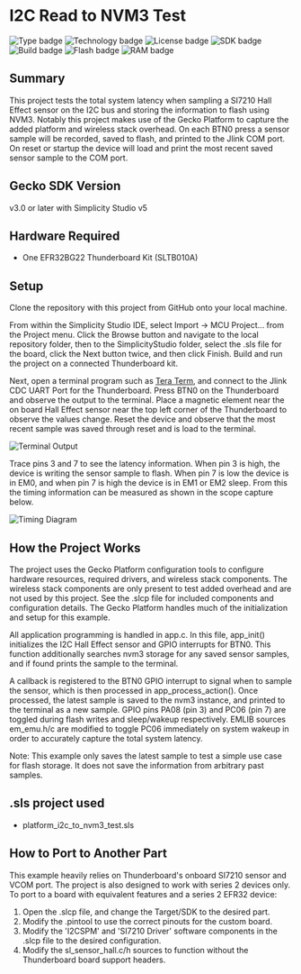 # I2C Read to NVM3 Test
![Type badge](https://img.shields.io/badge/dynamic/json?url=https://raw.githubusercontent.com/SiliconLabs/application_examples_ci/master/platform_applications/platform_i2c_to_nvm3_test_common.json&label=Type&query=type&color=green)
![Technology badge](https://img.shields.io/badge/dynamic/json?url=https://raw.githubusercontent.com/SiliconLabs/application_examples_ci/master/platform_applications/platform_i2c_to_nvm3_test_common.json&label=Technology&query=technology&color=green)
![License badge](https://img.shields.io/badge/dynamic/json?url=https://raw.githubusercontent.com/SiliconLabs/application_examples_ci/master/platform_applications/platform_i2c_to_nvm3_test_common.json&label=License&query=license&color=green)
![SDK badge](https://img.shields.io/badge/dynamic/json?url=https://raw.githubusercontent.com/SiliconLabs/application_examples_ci/master/platform_applications/platform_i2c_to_nvm3_test_common.json&label=SDK&query=sdk&color=green)
![Build badge](https://img.shields.io/endpoint?url=https://raw.githubusercontent.com/SiliconLabs/application_examples_ci/master/platform_applications/platform_i2c_to_nvm3_test_build_status.json)
![Flash badge](https://img.shields.io/badge/dynamic/json?url=https://raw.githubusercontent.com/SiliconLabs/application_examples_ci/master/platform_applications/platform_i2c_to_nvm3_test_common.json&label=Flash&query=flash&color=blue)
![RAM badge](https://img.shields.io/badge/dynamic/json?url=https://raw.githubusercontent.com/SiliconLabs/application_examples_ci/master/platform_applications/platform_i2c_to_nvm3_test_common.json&label=RAM&query=ram&color=blue)

## Summary

This project tests the total system latency when sampling a SI7210 Hall Effect sensor on the I2C bus and storing the information to flash using NVM3. Notably this project makes use of the Gecko Platform to capture the added platform and wireless stack overhead. On each BTN0 press a sensor sample will be recorded, saved to flash, and printed to the Jlink COM port. On reset or startup the device will load and print the most recent saved sensor sample to the COM port. 

## Gecko SDK Version ##

v3.0 or later with Simplicity Studio v5

## Hardware Required ##

* One EFR32BG22 Thunderboard Kit (SLTB010A)

## Setup

Clone the repository with this project from GitHub onto your local machine.

From within the Simplicity Studio IDE, select Import -> MCU Project... from the 
Project menu. Click the Browse button and navigate to the local repository 
folder, then to the SimplicityStudio folder, select the .sls file for the 
board, click the Next button twice, and then click Finish. Build and run the project on a connected Thunderboard kit.

Next, open a terminal program such as [Tera Term](https://ttssh2.osdn.jp/index.html.en), and connect to the Jlink CDC UART Port for the Thunderboard. 
Press BTN0 on the Thunderboard and observe the output to the terminal. Place a magnetic element near the on board Hall Effect sensor near the top left corner of the Thunderboard to observe the values change. Reset the device and observe that the most recent sample was saved through reset and is load to the terminal. 

![Terminal Output](doc/terminal_output.PNG)

Trace pins 3 and 7 to see the latency information. When pin 3 is high, the device is writing the sensor sample to flash. When pin 7 is low the device is in EM0, and when pin 7 is high the device is in EM1 or EM2 sleep. From this the timing information can be measured as shown in the scope capture below.

![Timing Diagram](doc/timing_diagram.png)

## How the Project Works

The project uses the Gecko Platform configuration tools to configure hardware resources, required drivers, and wireless stack components. The wireless stack components are only present to test added overhead and are not used by this project. See the .slcp file for included components and configuration details. The Gecko Platform handles much of the initialization and setup for this example.

All application programming is handled in app.c. In this file, app\_init() initializes the I2C Hall Effect sensor and GPIO interrupts for BTN0. This function additionally searches nvm3 storage for any saved sensor samples, and if found prints the sample to the terminal.

A callback is registered to the BTN0 GPIO interrupt to signal when to sample the sensor, which is then processed in app\_process\_action(). Once processed, the latest sample is saved to the nvm3 instance, and printed to the terminal as a new sample. GPIO pins PA08 (pin 3) and PC06 (pin 7) are toggled during flash writes and sleep/wakeup respectively. EMLIB sources em\_emu.h/c are modified to toggle PC06 immediately on system wakeup in order to accurately capture the total system latency. 

Note: This example only saves the latest sample to test a simple use case for flash storage. It does not save the information from arbitrary past samples.

## .sls project used

* platform\_i2c\_to\_nvm3\_test.sls

## How to Port to Another Part

This example heavily relies on Thunderboard's onboard SI7210 sensor and VCOM port. The project is also designed to work with series 2 devices only.
To port to a board with equivalent features and a series 2 EFR32 device:
1. Open the .slcp file, and change the Target/SDK to the desired part.
2. Modify the .pintool to use the correct pinouts for the custom board.
3. Modify the 'I2CSPM' and 'SI7210 Driver' software components in the .slcp file to the desired configuration.
4. Modify the sl\_sensor\_hall.c/h sources to function without the Thunderboard board support headers.
